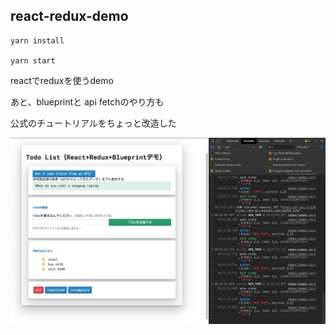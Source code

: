 ## react-redux-demo

```
yarn install

yarn start
```

reactでreduxを使うdemo

あと、blueprintと api fetchのやり方も

公式のチュートリアルをちょっと改造した


<img src="screenshot01.png" alt="スクリーンショット" title="スクリーンショット">
